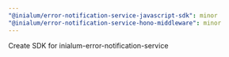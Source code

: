 ```yaml
---
"@inialum/error-notification-service-javascript-sdk": minor
"@inialum/error-notification-service-hono-middleware": minor
---
```


Create SDK for inialum-error-notification-service
